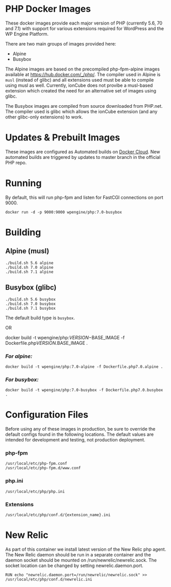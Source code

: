 # PHP Docker Images

These docker images provide each major version of PHP (currently 5.6, 70 and 7.1) with support for various extensions required for WordPress and the WP Engine Platform.

There are two main groups of images provided here:
 - Alpine
 - Busybox

The Alpine images are based on the precompiled php-fpm-alpine images available at https://hub.docker.com/_/php/. The compiler used in Alpine is `musl` (instead of glibc) and all extensions used must be able to compile using musl as well. Currently, ionCube does not provibe a musl-based extension which created the need for an alternative set of images using glibc.

The Busybox images are compiled from source downloaded from PHP.net. The compiler used is glibc which allows the ionCube extension (and any other glibc-only extensions) to work.

# Updates & Prebuilt Images

These images are configured as Automated builds on [Docker Cloud](https://cloud.docker.com/app/wpengine/repository/docker/wpengine/php).  New automated builds are triggered by updates to master branch in the official PHP repo.

# Running

By default, this will run php-fpm and listen for FastCGI connections on port 9000.

    docker run -d -p 9000:9000 wpengine/php:7.0-busybox

# Building

## Alpine (musl)
    ./build.sh 5.6 alpine
    ./build.sh 7.0 alpine
    ./build.sh 7.1 alpine
## Busybox (glibc)
    ./build.sh 5.6 busybox
    ./build.sh 7.0 busybox
    ./build.sh 7.1 busybox

The default build type is `busybox`.

OR 

docker build -t wpengine/php:$VERSION-$BASE_IMAGE -f Dockerfile.php$VERSION.$BASE_IMAGE .

### _For alpine:_

    docker build -t wpengine/php:7.0-alpine -f Dockerfile.php7.0.alpine .

### _For busybox:_

    docker build -t wpengine/php:7.0-busybox -f Dockerfile.php7.0.busybox .

# Configuration Files

Before using any of these images in production, be sure to override the default configs found in the following locations. The default values are intended for development and testing, not production deployment.

### php-fpm
```
/usr/local/etc/php-fpm.conf
/usr/local/etc/php-fpm.d/www.conf
```
### php.ini
```
/usr/local/etc/php/php.ini
```
### Extensions
```
/usr/local/etc/php/conf.d/{extension_name}.ini
```

# New Relic

As part of this container we install latest version of the New Relic php agent. The New Relic daemon should be run in a separate container and the daemon socket should be mounted on /run/newrelic/newrelic.sock.  The socket location can be changed by setting newrelic.daemon.port.

```
RUN echo "newrelic.daemon.port=/run/newrelic/newrelic.sock" >> /usr/local/etc/php/conf.d/newrelic.ini
```
